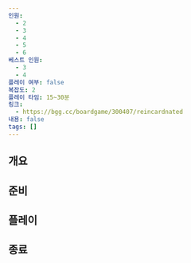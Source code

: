 ```yaml
---
인원:
  - 2
  - 3
  - 4
  - 5
  - 6
베스트 인원:
  - 3
  - 4
플레이 여부: false
복잡도: 2
플레이 타임: 15~30분
링크:
  - https://bgg.cc/boardgame/300407/reincardnated
내용: false
tags: []
---
```

## 개요
## 준비
## 플레이
## 종료